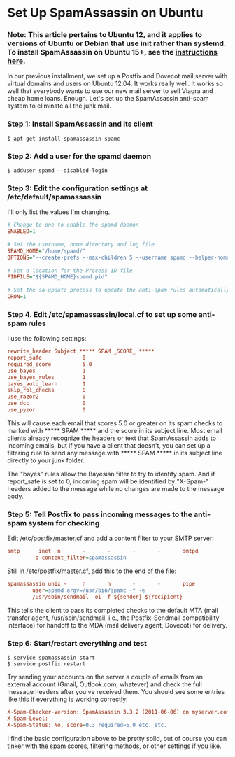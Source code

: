 # Set Up SpamAssassin on Ubuntu 

### Note: This article pertains to Ubuntu 12, and it applies to versions of Ubuntu or Debian that use init rather than systemd. To install SpamAssassin on Ubuntu 15+, see the [instructions here](Ubuntu15.md).

In our previous installment, we set up a Postfix and Dovecot mail server with virtual domains and users on Ubuntu 12.04. It works really well. It works so well that everybody wants to use our new mail server to sell Viagra and cheap home loans. Enough. Let's set up the SpamAssassin anti-spam system to eliminate all the junk mail.

### Step 1: Install SpamAssassin and its client

```shell	
$ apt-get install spamassassin spamc
```

### Step 2: Add a user for the spamd daemon

```shell	
$ adduser spamd --disabled-login
```

### Step 3: Edit the configuration settings at /etc/default/spamassassin

I'll only list the values I'm changing.

```ini
# Change to one to enable the spamd daemon
ENABLED=1
 
# Set the username, home directory and log file
SPAMD_HOME="/home/spamd/"
OPTIONS="--create-prefs --max-children 5 --username spamd --helper-home-dir ${SPAMD_HOME} -s ${SPAMD_HOME}spamd.log"
 
# Set a location for the Process ID file
PIDFILE="${SPAMD_HOME}spamd.pid"
 
# Set the sa-update process to update the anti-spam rules automatically on a nightly basis
CRON=1
```

### Step 4. Edit /etc/spamassassin/local.cf to set up some anti-spam rules

I use the following settings:

```ini
rewrite_header Subject ***** SPAM _SCORE_ *****
report_safe             0
required_score          5.0
use_bayes               1
use_bayes_rules         1
bayes_auto_learn        1
skip_rbl_checks         0
use_razor2              0
use_dcc                 0
use_pyzor               0
```

This will cause each email that scores 5.0 or greater on its spam checks to marked with ***** SPAM ***** and the score in its subject line. Most email clients already recognize the headers or text that SpamAssassin adds to incoming emails, but if you have a client that doesn't, you can set up a filtering rule to send any message with ***** SPAM ***** in its subject line directly to your junk folder.

The "bayes" rules allow the Bayesian filter to try to identify spam. And if report_safe is set to 0, incoming spam will be identified by "X-Spam-" headers added to the message while no changes are made to the message body.

### Step 5: Tell Postfix to pass incoming messages to the anti-spam system for checking

Edit /etc/postfix/master.cf and add a content filter to your SMTP server:
	
```ini
smtp      inet  n       -       -       -       -       smtpd
        -o content_filter=spamassassin
```

Still in /etc/postfix/master.cf, add this to the end of the file:

```ini	
spamassassin unix -     n       n       -       -       pipe
        user=spamd argv=/usr/bin/spamc -f -e  
        /usr/sbin/sendmail -oi -f ${sender} ${recipient}
```

This tells the client to pass its completed checks to the default MTA (mail transfer agent, /usr/sbin/sendmail, i.e., the Postfix-Sendmail compatibility interface) for handoff to the MDA (mail delivery agent, Dovecot) for delivery.

### Step 6: Start/restart everything and test
	
```shell 
$ service spamassassin start
$ service postfix restart
```

Try sending your accounts on the server a couple of emails from an external account (Gmail, Outlook.<span></span>com, whatever) and check the full message headers after you've received them. You should see some entries like this if everything is working correctly:

```ini	
X-Spam-Checker-Version: SpamAssassin 3.3.2 (2011-06-06) on myserver.com
X-Spam-Level: 
X-Spam-Status: No, score=0.3 required=5.0 etc. etc.
```

I find the basic configuration above to be pretty solid, but of course you can tinker with the spam scores, filtering methods, or other settings if you like.